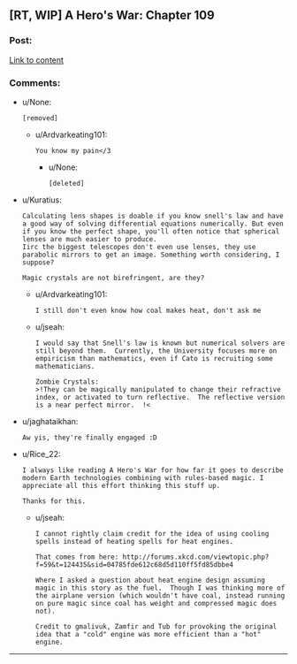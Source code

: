 ## [RT, WIP] A Hero's War: Chapter 109

### Post:

[Link to content](https://www.fictionpress.com/s/3238329/109/A-Hero-s-War)

### Comments:

- u/None:
  ```
  [removed]
  ```

  - u/Ardvarkeating101:
    ```
    You know my pain</3
    ```

    - u/None:
      ```
      [deleted]
      ```

- u/Kuratius:
  ```
  Calculating lens shapes is doable if you know snell's law and have a good way of solving differential equations numerically. But even if you know the perfect shape, you'll often notice that spherical lenses are much easier to produce.
  Iirc the biggest telescopes don't even use lenses, they use parabolic mirrors to get an image. Something worth considering, I suppose?

  Magic crystals are not birefringent, are they?
  ```

  - u/Ardvarkeating101:
    ```
    I still don't even know how coal makes heat, don't ask me
    ```

  - u/jseah:
    ```
    I would say that Snell's law is known but numerical solvers are still beyond them.  Currently, the University focuses more on empiricism than mathematics, even if Cato is recruiting some mathematicians.  

    Zombie Crystals:
    >!They can be magically manipulated to change their refractive index, or activated to turn reflective.  The reflective version is a near perfect mirror.  !<
    ```

- u/jaghataikhan:
  ```
  Aw yis, they're finally engaged :D
  ```

- u/Rice_22:
  ```
  I always like reading A Hero's War for how far it goes to describe modern Earth technologies combining with rules-based magic. I appreciate all this effort thinking this stuff up.

  Thanks for this.
  ```

  - u/jseah:
    ```
    I cannot rightly claim credit for the idea of using cooling spells instead of heating spells for heat engines.  

    That comes from here: http://forums.xkcd.com/viewtopic.php?f=59&t=124435&sid=04785fde612c68d5d110ff5fd85dbbe4

    Where I asked a question about heat engine design assuming magic in this story as the fuel.  Though I was thinking more of the airplane version (which wouldn't have coal, instead running on pure magic since coal has weight and compressed magic does not).  

    Credit to gmalivuk, Zamfir and Tub for provoking the original idea that a "cold" engine was more efficient than a "hot" engine.
    ```

---

